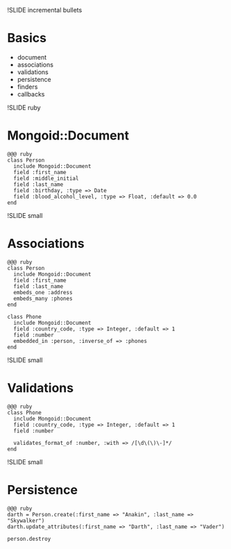 !SLIDE incremental bullets

# Basics

* document
* associations
* validations
* persistence
* finders
* callbacks

!SLIDE ruby

# Mongoid::Document

    @@@ ruby
    class Person
      include Mongoid::Document
      field :first_name
      field :middle_initial
      field :last_name
      field :birthday, :type => Date
      field :blood_alcohol_level, :type => Float, :default => 0.0
    end

!SLIDE small

# Associations

    @@@ ruby
    class Person
      include Mongoid::Document
      field :first_name
      field :last_name
      embeds_one :address
      embeds_many :phones
    end

    class Phone
      include Mongoid::Document
      field :country_code, :type => Integer, :default => 1
      field :number
      embedded_in :person, :inverse_of => :phones
    end

!SLIDE small

# Validations

    @@@ ruby
    class Phone
      include Mongoid::Document
      field :country_code, :type => Integer, :default => 1
      field :number

      validates_format_of :number, :with => /[\d\(\)\-]*/
    end

!SLIDE small

# Persistence

    @@@ ruby
    darth = Person.create(:first_name => "Anakin", :last_name => "Skywalker")
    darth.update_attributes(:first_name => "Darth", :last_name => "Vader")

    person.destroy
